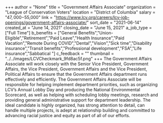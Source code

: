 +++
author = "None"
title = "Government Affairs Associate"
organization = "League of Conservation Voters"
location = "District of Columbia"
salary = "$47,000-$55,000"
link = "https://www.lcv.org/careers/lcv-job-openings/government-affairs-associate/"
sort_date = "2021-06-14"
created_at = "June 14, 2021"
closing_date = "June 15, 2021"
a_job_type = ["Full Time"]
b_benefits = ["General Benefits","Union-Eligible","Retirement","Paid Leave","Health Insurance","Paid Vacation","Remote During COVID","Dental","Vision","Sick time","Disability insurance","Transit benefits","Professional development","FSA","Life insurance","Sabbatical "]
c_feedback = ""
thumbnail = "../../images/LCVCheckmark_9fd8ac5f.png"
+++
The Government Affairs Associate will work closely with the Senior Vice President, Government Affairs, the Vice President, Government Affairs and the Vice President, Political Affairs to ensure that the Government Affairs department runs effectively and efficiently. The Government Affairs Associate will be responsible for helping implement department priorities, such as organizing LCV’s Annual Lobby Day and producing the National Environmental Scorecard, as well as helping with scheduling lobby meetings, research and providing general administrative support for department leadership. The ideal candidate is highly organized, has strong attention to detail, can handle multiple projects, is adept at relationship building and committed to advancing racial justice and equity as part of all of our efforts.